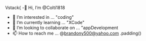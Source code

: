    Vstack{
-👋 Hi, I’m @Colti1818
- 👀 I’m interested in ... "coding"
- 🌱 I’m currently learning ... "XCode"
- 💞️ I’m looking to collaborate on ... "appDevelopment 
- 📫 How to reach me ... @brandony500@yahoo.com
    .padding()
<!---
Colti1818/Colti1818 is a ✨ special ✨ repository because its `README.md` (this file) appears on your GitHub profile.
You can click the Preview link to take a look at your changes.
--->

